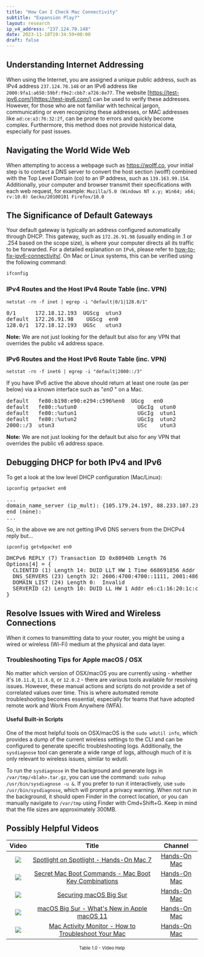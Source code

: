 ```yaml
---
title: "How Can I Check Mac Connectivity"
subtitle: "Expansion Play?"
layout: research
ip_v4_address: "237.124.70.148"
date: 2023-11-18T19:34:59+00:00
draft: false
---
```


## Understanding Internet Addressing

When using the Internet, you are assigned a unique public address, such as IPv4 address ```237.124.70.148``` or an IPv6 address like ```2000:9fa1:a650:59bf:f9e2:cbb7:a726:8e77```. The website [https://test-ipv6.com/](https://test-ipv6.com/) can be used to verify these addresses. However, for those who are not familiar with technical jargon, communicating or even recognizing these addresses, or MAC addresses like ```ad:ce:a3:76:32:2f```, can be prone to errors and quickly become complex. Furthermore, this method does not provide historical data, especially for past issues.
## Navigating the World Wide Web

When attempting to access a webpage such as https://wolff.co, your initial step is to contact a DNS server to convert the host section (wolff) combined with the Top Level Domain (co) to an IP address, such as ```139.163.99.154```. Additionally, your computer and browser transmit their specifications with each web request, for example: 
```Mozilla/5.0 (Windows NT x.y; Win64; x64; rv:10.0) Gecko/20100101 Firefox/10.0```
## The Significance of Default Gateways

Your default gateway is typically an address configured automatically through DHCP. This gateway, such as ```172.26.91.98``` (usually ending in .1 or .254 based on the scope size), is where your computer directs all its traffic to be forwarded. For a detailed explanation on ```IPv6```, please refer to [how-to-fix-ipv6-connectivity/](/blog/how-to-fix-ipv6-connectivity/). On Mac or Linux systems, this can be verified using the following command:
```bash
ifconfig
```
### IPv4 Routes and the Host IPv4 Route Table (inc. VPN)
```netstat -rn -f inet | egrep -i "default|0/1|128.0/1"```

<pre>
0/1      172.18.12.193  UGScg  utun3
default  172.26.91.98    UGScg  en0
128.0/1  172.18.12.193  UGSc   utun3</pre>

**Note:** We are not just looking for the default but also for any VPN that overrides the public v4 address space.

### IPv6 Routes and the Host IPv6 Route Table (inc. VPN)
```netstat -rn -f inet6 | egrep -i "default|2000::/3"```

If you have IPv6 active the above should return at least one route (as per below) via a known interface such as "_en0_ " on a Mac. 

<pre>
default   fe80:b198:e90:e294:c596%en0  UGcg   en0
default   fe80::%utun0                   UGcIg  utun0
default   fe80::%utun1                   UGcIg  utun1
default   fe80::%utun2                   UGcIg  utun2
2000::/3  utun3                          USc    utun3</pre>

**Note:** We are not just looking for the default but also for any VPN that overrides the public v6 address space.
<br>

## Debugging DHCP for both IPv4 and IPv6

To get a look at the low level DHCP configuration (Mac/Linux): 

```ipconfig getpacket en0```

<pre>
...
domain_name_server (ip_mult): {105.179.24.197, 88.233.107.236}
end (none):
...</pre>

So, in the above we are not getting IPv6 DNS servers from the DHCPv4 reply but...

```ipconfig getv6packet en0```

<pre>
DHCPv6 REPLY (7) Transaction ID 0x80940b Length 76
Options[4] = {
  CLIENTID (1) Length 14: DUID LLT HW 1 Time 668691856 Addr ad:ce:a3:76:32:2f
  DNS_SERVERS (23) Length 32: 2606:4700:4700::1111, 2001:4860:4860::8844
  DOMAIN_LIST (24) Length 0:  Invalid
  SERVERID (2) Length 10: DUID LL HW 1 Addr e6:c1:16:20:1c:c5
}</pre>




## Resolve Issues with Wired and Wireless Connections
When it comes to transmitting data to your router, you might be using a wired or wireless (Wi-Fi) medium at the physical and data layer.
### Troubleshooting Tips for Apple macOS / OSX
No matter which version of OSX/macOS you are currently using - whether it's ```10.11.8```, ```11.6.8```, or ```12.0.2``` - there are various tools available for resolving issues. However, these manual actions and scripts do not provide a set of correlated values over time. This is where automated remote troubleshooting becomes essential, especially for teams that have adopted remote work and Work From Anywhere (WFA).
#### Useful Built-in Scripts
One of the most helpful tools on OSX/macOS is the ```sudo wdutil info```, which provides a dump of the current wireless settings to the CLI and can be configured to generate specific troubleshooting logs. Additionally, the ```sysdiagnose``` tool can generate a wide range of logs, although much of it is only relevant to wireless issues, similar to wdutil.

To run the ```sysdiagnose``` in the background and generate logs in ```/var/tmp/<blah>.tar.gz```, you can use the command: ```sudo nohup /usr/bin/sysdiagnose -u &```. If you prefer to run it interactively, use ```sudo /usr/bin/sysdiagnose```, which will prompt a privacy warning. When not run in the background, it should open Finder in the correct location, or you can manually navigate to ```/var/tmp``` using Finder with Cmd+Shift+G. Keep in mind that the file sizes are approximately 300MB.
## Possibly Helpful Videos

<link href="/plugins/lity/css/lity.min.css" rel="stylesheet">
<script src="/plugins/lity/js/lity.min.js"></script>
<div class="table1-start"></div>

|Video | Title | Channel |
| :---: | :---: | :---: |
|<a href="https://www.youtube.com/watch?v=RslZ4W1EPqk" data-lity><img src="https://i.ytimg.com/vi/RslZ4W1EPqk/default.jpg" class="img-fluid"></a>|<a href="https://www.youtube.com/watch?v=RslZ4W1EPqk" data-lity>Spotlight on Spotlight - Hands-On Mac 7</a>|<a target="_blank" href="https://www.youtube.com/channel/UCg43DP8MdHVcl4rFK_delBg" >Hands-On Mac</a>|
|<a href="https://www.youtube.com/watch?v=VwNYWAxHCgM" data-lity><img src="https://i.ytimg.com/vi/VwNYWAxHCgM/default.jpg" class="img-fluid"></a>|<a href="https://www.youtube.com/watch?v=VwNYWAxHCgM" data-lity>Secret Mac Boot Commands - Mac Boot Key Combinations</a>|<a target="_blank" href="https://www.youtube.com/channel/UCg43DP8MdHVcl4rFK_delBg" >Hands-On Mac</a>|
|<a href="https://www.youtube.com/watch?v=7KdhJimuhNw" data-lity><img src="https://i.ytimg.com/vi/7KdhJimuhNw/default.jpg" class="img-fluid"></a>|<a href="https://www.youtube.com/watch?v=7KdhJimuhNw" data-lity>Securing macOS Big Sur</a>|<a target="_blank" href="https://www.youtube.com/channel/UCg43DP8MdHVcl4rFK_delBg" >Hands-On Mac</a>|
|<a href="https://www.youtube.com/watch?v=JMKi6o9kaZI" data-lity><img src="https://i.ytimg.com/vi/JMKi6o9kaZI/default.jpg" class="img-fluid"></a>|<a href="https://www.youtube.com/watch?v=JMKi6o9kaZI" data-lity>macOS Big Sur - What&#39;s New in Apple macOS 11</a>|<a target="_blank" href="https://www.youtube.com/channel/UCg43DP8MdHVcl4rFK_delBg" >Hands-On Mac</a>|
|<a href="https://www.youtube.com/watch?v=TWzWd_DiaJ0" data-lity><img src="https://i.ytimg.com/vi/TWzWd_DiaJ0/default.jpg" class="img-fluid"></a>|<a href="https://www.youtube.com/watch?v=TWzWd_DiaJ0" data-lity>Mac Activity Monitor - How to Troubleshoot Your Mac</a>|<a target="_blank" href="https://www.youtube.com/channel/UCg43DP8MdHVcl4rFK_delBg" >Hands-On Mac</a>|

<center><small>Table 1.0 - Video Help</small></center>
 <br>
<div class="table1-end"></div>
<script type="text/javascript">
(function() {
    $('div.table1-start').nextUntil('div.table1-end', 'table').addClass('table thead-dark table-striped table-responsive rounded').attr('id', 't1');
    $('#t1').find('thead').addClass('thead-dark');
})();
</script>
